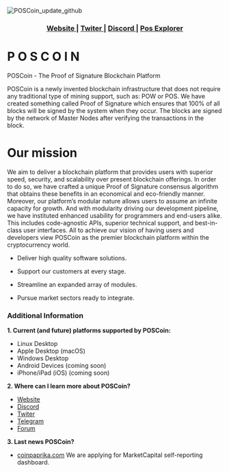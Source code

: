 ![POSCoin_update_github](https://github.com/astera33/POSCoin/blob/master/src/qt/res/images/splash.png)

<div align="center">
  <h3>
    <a href="https://poscoin.community">
      Website
    </a>
    <span> | </span>
    <a href="https://twitter.com/scoin800">
      Twiter
    </a>
    <span> | </span>
    <a href="https://POSCoin.gg/PQTYqSS8gK">
      Discord
    </a>
    <span> | </span>
    <a href="https://www.coinexplorer.net/POS">
      Pos Explorer
    </a>
  </h3>
</div>

# P O S C O I N

POSCoin - The Proof of Signature Blockchain Platform


POSCoin is a newly invented blockchain infrastructure that does not require any traditional type of mining support, such as: POW or POS. We have created something called Proof of Signature which ensures that 100% of all blocks will be signed by the system when they occur. The blocks are signed by the network of Master Nodes after verifying the transactions in the block.

# Our mission

We aim to deliver a blockchain platform that provides users with superior speed, security, and scalability over present blockchain offerings. In order to do so, we have crafted a unique Proof of Signature consensus algorithm that obtains these benefits in an economical and eco-friendly manner. Moreover, our platform’s modular nature allows users to assume an infinite capacity for growth. And with modularity driving our development pipeline, we have instituted enhanced usability for programmers and end-users alike. This includes code-agnostic APIs, superior technical support, and best-in-class user interfaces. All to achieve our vision of having users and developers view POSCoin as the premier blockchain platform within the cryptocurrency world.

 - Deliver high quality software solutions.
 
 - Support our customers at every stage.
 
 - Streamline an expanded array of modules.

 - Pursue market sectors ready to integrate.


### Additional Information

**1. Current (and future) platforms supported by POSCoin:**
  
  - Linux Desktop
  - Apple Desktop (macOS)
  - Windows Desktop
  - Android Devices (coming soon)
  - iPhone/iPad (iOS) (coming soon)

**2. Where can I learn more about POSCoin?**
   - [Website](https://poscoin.community)
   - [Discord](https://POSCoin.gg/PQTYqSS8gK)
   - [Twiter](https://twitter.com/scoin800)
   - [Telegram](https://t.me/ROI_800_POSCOIN)   
   - [Forum](https://bitcoingarden.org/forum/index.php?topic=51944.0)
      
**3. Last news POSCoin?**

   - [coinpaprika.com](https://readme/coin/pos-proof-of-stake-coin) We are applying for MarketCapital self-reporting dashboard. 

